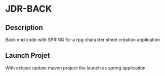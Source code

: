 # JDR-BACK
## Description 
Back end code with SPRING for a rpg character sheet creation application
## Launch Projet
With eclipse update maven project the launch as spring application.
